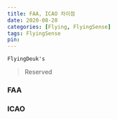 ```yaml
---
title: FAA, ICAO 차이점
date: 2020-08-20
categories: [Flying, FlyingSense]
tags: FlyingSense
pin:
---
```


`FlyingDeuk's`
> Reserved



### FAA



### ICAO
